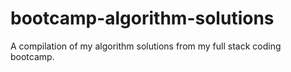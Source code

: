 # bootcamp-algorithm-solutions
A compilation of my algorithm solutions from my full stack coding bootcamp.

